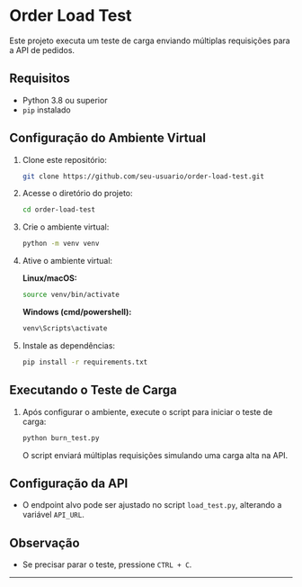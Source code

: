 # Order Load Test

Este projeto executa um teste de carga enviando múltiplas requisições para a API de pedidos.

## Requisitos

- Python 3.8 ou superior
- `pip` instalado

## Configuração do Ambiente Virtual

1. Clone este repositório:

   ```sh
   git clone https://github.com/seu-usuario/order-load-test.git
   ```

2. Acesse o diretório do projeto:

   ```sh
   cd order-load-test
   ```

3. Crie o ambiente virtual:

   ```sh
   python -m venv venv
   ```

4. Ative o ambiente virtual:

   **Linux/macOS:**

   ```sh
   source venv/bin/activate
   ```

   **Windows (cmd/powershell):**

   ```sh
   venv\Scripts\activate
   ```

5. Instale as dependências:

   ```sh
   pip install -r requirements.txt
   ```

## Executando o Teste de Carga

1. Após configurar o ambiente, execute o script para iniciar o teste de carga:

   ```sh
   python burn_test.py
   ```

   O script enviará múltiplas requisições simulando uma carga alta na API.

## Configuração da API

- O endpoint alvo pode ser ajustado no script `load_test.py`, alterando a variável `API_URL`.

## Observação

- Se precisar parar o teste, pressione `CTRL + C`.

---

